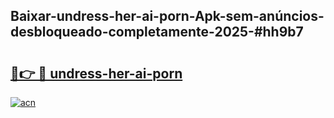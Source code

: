 ## Baixar-undress-her-ai-porn-Apk-sem-anúncios-desbloqueado-completamente-2025-#hh9b7

# <h2><a href="https://ainizakaria.my?title=undress-her-ai-porn&ref=20M">🔗👉 🔴 undress-her-ai-porn</a></h2>

[![acn](https://github.com/user-attachments/assets/0f9c940e-d8b0-45ae-aac7-cd30a18b3e1c)](https://ainizakaria.my?title=undress-her-ai-porn&ref=20M)

